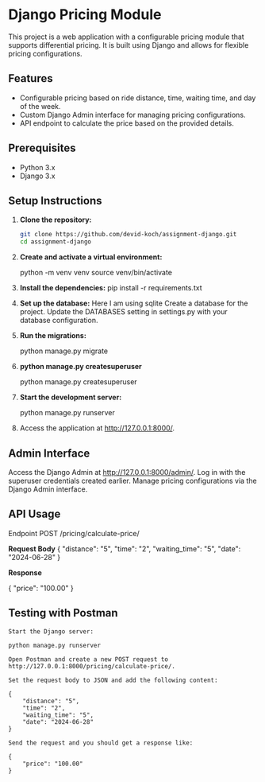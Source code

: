 # Django Pricing Module

This project is a web application with a configurable pricing module that supports differential pricing. It is built using Django and allows for flexible pricing configurations.

## Features

- Configurable pricing based on ride distance, time, waiting time, and day of the week.
- Custom Django Admin interface for managing pricing configurations.
- API endpoint to calculate the price based on the provided details.

## Prerequisites

- Python 3.x
- Django 3.x

## Setup Instructions

1. **Clone the repository:**
   ```sh
   git clone https://github.com/devid-koch/assignment-django.git
   cd assignment-django

2. **Create and activate a virtual environment:**

    python -m venv venv
    source venv/bin/activate

3. **Install the dependencies:**
    pip install -r requirements.txt

4. **Set up the database:**
    Here I am using sqlite
    Create a database for the project.
    Update the DATABASES setting in settings.py with your database configuration.

5. **Run the migrations:**
    
    python manage.py migrate

6. **python manage.py createsuperuser**

    python manage.py createsuperuser

7. **Start the development server:**

    python manage.py runserver

8. Access the application at http://127.0.0.1:8000/.


## Admin Interface

Access the Django Admin at http://127.0.0.1:8000/admin/.
Log in with the superuser credentials created earlier.
Manage pricing configurations via the Django Admin interface.


## API Usage

Endpoint
POST /pricing/calculate-price/

**Request Body**
{
    "distance": "5",
    "time": "2",
    "waiting_time": "5",
    "date": "2024-06-28"
}

**Response**

{
    "price": "100.00"
}



## Testing with Postman

    Start the Django server:

    python manage.py runserver

    Open Postman and create a new POST request to http://127.0.0.1:8000/pricing/calculate-price/.

    Set the request body to JSON and add the following content:

    {
        "distance": "5",
        "time": "2",
        "waiting_time": "5",
        "date": "2024-06-28"
    }

    Send the request and you should get a response like:

    {
        "price": "100.00"
    }



